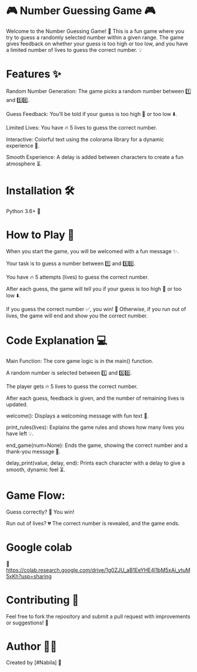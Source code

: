 # 🎮 Number Guessing Game 🎮
Welcome to the Number Guessing Game! 🎉 This is a fun game where you try to guess a randomly selected number within a given range. The game gives feedback on whether your guess is too high or too low, and you have a limited number of lives to guess the correct number. 💡

# Features ✨
Random Number Generation: The game picks a random number between 1️⃣ and 5️⃣0️⃣.

Guess Feedback: You’ll be told if your guess is too high 🚀 or too low ⬇️.

Limited Lives: You have 🔥 5 lives to guess the correct number.

Interactive: Colorful text using the colorama library for a dynamic experience 🎨.

Smooth Experience: A delay is added between characters to create a fun atmosphere ⏳.

# Installation 🛠️
Python 3.6+ 🐍

# How to Play 🎯
When you start the game, you will be welcomed with a fun message ✨.

Your task is to guess a number between 1️⃣ and 5️⃣0️⃣.

You have 🔥 5 attempts (lives) to guess the correct number.

After each guess, the game will tell you if your guess is too high 🚀 or too low ⬇️.

If you guess the correct number ✅, you win! 🎉 Otherwise, if you run out of lives, the game will end and show you the correct number.

# Code Explanation 💻
Main Function: The core game logic is in the main() function.

A random number is selected between 1️⃣ and 5️⃣0️⃣.

The player gets 🔥 5 lives to guess the correct number.

After each guess, feedback is given, and the number of remaining lives is updated.

welcome(): Displays a welcoming message with fun text 🎉.

print_rules(lives): Explains the game rules and shows how many lives you have left 💡.

end_game(num=None): Ends the game, showing the correct number and a thank-you message 🙏.

delay_print(value, delay, end): Prints each character with a delay to give a smooth, dynamic feel ⏳.

# Game Flow:

Guess correctly? 🎉 You win!

Run out of lives? 💔 The correct number is revealed, and the game ends.

# Google colab 
🔗 https://colab.research.google.com/drive/1g0ZJU_aB1EeYHE4l1bM5xAi_vtuM5xKh?usp=sharing


# Contributing 🤝
Feel free to fork the repository and submit a pull request with improvements or suggestions! 💬

# Author 👨‍💻
Created by [#Nabila] 🌟